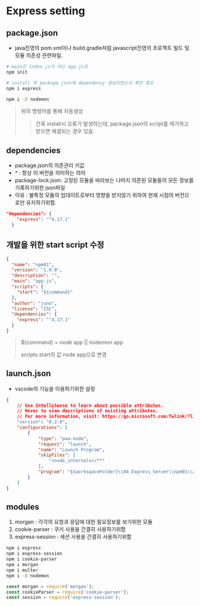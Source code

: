 # Express setting

## package.json
- java진영의 pom.xml이나 build.gradle처럼 javascript진영의 프로젝트 빌드 및 모듈 의존성 관련파일.
```bash
# main은 index.js가 아닌 app.js로
npm init

# install 후 package.json에 dependency 생성되었는지 확인 필요
npm i express

npm i -D nodemon
```
> 위의 명령어를 통해 자동생성
>> 간혹 install시 오류가 발생하는데, package.json의 script를 제거하고 받으면 해결되는 경우 있음.

## dependencies
- package.json의 의존관리 키값
- __^__ : 항상 이 버전을 의미하는 의미
- package-lock.json: 고정된 모듈을 바라보는 나머지 의존된 모듈들의 모든 정보를 기록하기위한 json파일
- 이유 : 불특정 모듈의 업데이트로부터 영향을 받지않기 위하여 현재 시점의 버전으로만 유지하기위함.
```json
"dependencies": {
    "express": "^4.17.1"
  }
```

## 개발을 위한 start script 수정
```json
{
  "name": "npm01",
  "version": "1.0.0",
  "description": "",
  "main": "app.js",
  "scripts": {
    "start": "${command}"
  },
  "author": "juno",
  "license": "ISC",
  "dependencies": {
    "express": "^4.17.1"
  }
}
```
> ${command} = node app || nodemon app
>
> scripts.start의 값 node app으로 변경

## launch.json
- vscode의 기능을 이용하기위한 설정
```json
{
    // Use IntelliSense to learn about possible attributes.
    // Hover to view descriptions of existing attributes.
    // For more information, visit: https://go.microsoft.com/fwlink/?linkid=830387
    "version": "0.2.0",
    "configurations": [
        {
            "type": "pwa-node",
            "request": "launch",
            "name": "Launch Program",
            "skipFiles": [
                "<node_internals>/**"
            ],
            "program": "${workspaceFolder}\\04_Express_Server\\npm01\\app.js"
        }
    ]
}
```

## modules
1. morgan : 각각의 요청과 응답에 대한 필요정보를 보기위한 모듈
1. cookie-parser : 쿠키 사용을 간결히 사용하기위함
1. express-session : 세션 사용을 간결히 사용하기위함
```bash
npm i express
npm i express-session
npm i cookie-parser
npm i morgan
npm i multer
npm i -D nodemon
```
```js
const morgan = require('morgan');
const cookieParser = require('cookie-parser');
const session = require('express-session');
```